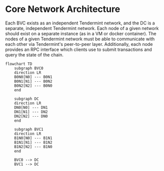 # Core Network Architecture

Each BVC exists as an independent Tendermint network, and the DC is a separate,
independent Tendermint network. Each node of a given network should exist on a
separate instance (as in a VM or docker container). The nodes of a given
Tendermint network must be able to communicate with each other via Tendermint's
peer-to-peer layer. Additionally, each node provides an RPC interface
which clients use to submit transactions and query the state of the chain.

```mermaind
flowchart TD
    subgraph BVC0
    direction LR
    B0N0[N0] --- B0N1
    B0N1[N1] --- B0N2
    B0N2[N2] --- B0N0
    end

    subgraph DC
    direction LR
    DN0[N0] --- DN1
    DN1[N1] --- DN2
    DN2[N2] --- DN0
    end

    subgraph BVC1
    direction LR
    B1N0[N0] --- B1N1
    B1N1[N1] --- B1N2
    B1N2[N2] --- B1N0
    end

    BVC0 --> DC
    BVC1 --> DC
```
